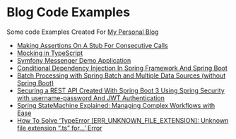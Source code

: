 # Blog Code Examples

Some code Examples Created For [My Personal Blog](https://medium.com/@ibrahimgunduz34)

* [Making Assertions On A Stub For Consecutive Calls](/assertions-for-consecutive-calls/)
* [Mocking in TypeScript](/mocking-in-typescript-demo/)
* [Symfony Messenger Demo Application](/symfony-messenger-demo/)
* [Conditional Dependency Injection In Spring Framework And Spring Boot](/conditional-di-in-spring/)
* [Batch Processing with Spring Batch and Multiple Data Sources (without Spring Boot)](/spring-batch-without-spring-boot/)
* [Securing a REST API Created With Spring Boot 3 Using Spring Security with username-password And JWT Authentication](/spring-security-jwt-demo/)
* [Spring StateMachine Explained: Managing Complex Workflows with Ease](/spring-statemachine-demo/)
* [How To Solve ‘TypeError [ERR_UNKNOWN_FILE_EXTENSION]: Unknown file extension “.ts” for…’ Error](/unknown-file-extension-ts/)